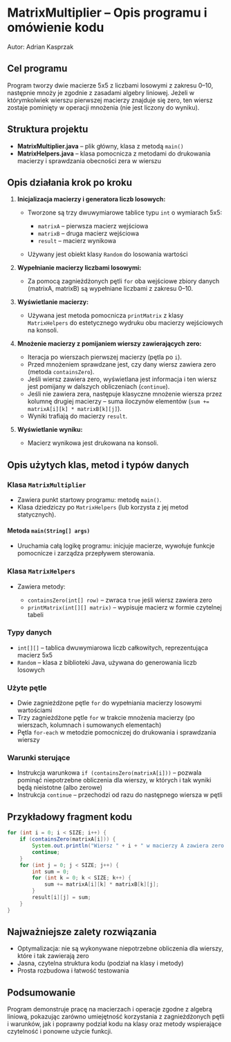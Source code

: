 # MatrixMultiplier – Opis programu i omówienie kodu

Autor: Adrian Kasprzak

## Cel programu

Program tworzy dwie macierze 5x5 z liczbami losowymi z zakresu 0–10, następnie mnoży je zgodnie z zasadami algebry liniowej. Jeżeli w którymkolwiek wierszu pierwszej macierzy znajduje się zero, ten wiersz zostaje pominięty w operacji mnożenia (nie jest liczony do wyniku).

## Struktura projektu

- **MatrixMultiplier.java** – plik główny, klasa z metodą `main()`
- **MatrixHelpers.java** – klasa pomocnicza z metodami do drukowania macierzy i sprawdzania obecności zera w wierszu

## Opis działania krok po kroku

1. **Inicjalizacja macierzy i generatora liczb losowych:**

   - Tworzone są trzy dwuwymiarowe tablice typu `int` o wymiarach 5x5:

     - `matrixA` – pierwsza macierz wejściowa
     - `matrixB` – druga macierz wejściowa
     - `result` – macierz wynikowa

   - Używany jest obiekt klasy `Random` do losowania wartości

2. **Wypełnianie macierzy liczbami losowymi:**

   - Za pomocą zagnieżdżonych pętli `for` oba wejściowe zbiory danych (matrixA, matrixB) są wypełniane liczbami z zakresu 0–10.

3. **Wyświetlanie macierzy:**

   - Używana jest metoda pomocnicza `printMatrix` z klasy `MatrixHelpers` do estetycznego wydruku obu macierzy wejściowych na konsoli.

4. **Mnożenie macierzy z pomijaniem wierszy zawierających zero:**

   - Iteracja po wierszach pierwszej macierzy (pętla po `i`).
   - Przed mnożeniem sprawdzane jest, czy dany wiersz zawiera zero (metoda `containsZero`).
   - Jeśli wiersz zawiera zero, wyświetlana jest informacja i ten wiersz jest pomijany w dalszych obliczeniach (`continue`).
   - Jeśli nie zawiera zera, następuje klasyczne mnożenie wiersza przez kolumnę drugiej macierzy – suma iloczynów elementów (`sum += matrixA[i][k] * matrixB[k][j]`).
   - Wyniki trafiają do macierzy `result`.

5. **Wyświetlanie wyniku:**

   - Macierz wynikowa jest drukowana na konsoli.

## Opis użytych klas, metod i typów danych

### Klasa `MatrixMultiplier`

- Zawiera punkt startowy programu: metodę `main()`.
- Klasa dziedziczy po `MatrixHelpers` (lub korzysta z jej metod statycznych).

#### Metoda `main(String[] args)`

- Uruchamia całą logikę programu: inicjuje macierze, wywołuje funkcje pomocnicze i zarządza przepływem sterowania.

### Klasa `MatrixHelpers`

- Zawiera metody:

  - `containsZero(int[] row)` – zwraca `true` jeśli wiersz zawiera zero
  - `printMatrix(int[][] matrix)` – wypisuje macierz w formie czytelnej tabeli

### Typy danych

- `int[][]` – tablica dwuwymiarowa liczb całkowitych, reprezentująca macierz 5x5
- `Random` – klasa z biblioteki Java, używana do generowania liczb losowych

### Użyte pętle

- Dwie zagnieżdżone pętle `for` do wypełniania macierzy losowymi wartościami
- Trzy zagnieżdżone pętle `for` w trakcie mnożenia macierzy (po wierszach, kolumnach i sumowanych elementach)
- Pętla `for-each` w metodzie pomocniczej do drukowania i sprawdzania wierszy

### Warunki sterujące

- Instrukcja warunkowa `if (containsZero(matrixA[i]))` – pozwala pominąć niepotrzebne obliczenia dla wierszy, w których i tak wyniki będą nieistotne (albo zerowe)
- Instrukcja `continue` – przechodzi od razu do następnego wiersza w pętli

## Przykładowy fragment kodu

```java
for (int i = 0; i < SIZE; i++) {
    if (containsZero(matrixA[i])) {
        System.out.println("Wiersz " + i + " w macierzy A zawiera zero – pomijam w mnożeniu.");
        continue;
    }
    for (int j = 0; j < SIZE; j++) {
        int sum = 0;
        for (int k = 0; k < SIZE; k++) {
            sum += matrixA[i][k] * matrixB[k][j];
        }
        result[i][j] = sum;
    }
}
```

## Najważniejsze zalety rozwiązania

- Optymalizacja: nie są wykonywane niepotrzebne obliczenia dla wierszy, które i tak zawierają zero
- Jasna, czytelna struktura kodu (podział na klasy i metody)
- Prosta rozbudowa i łatwość testowania

## Podsumowanie

Program demonstruje pracę na macierzach i operacje zgodne z algebrą liniową, pokazując zarówno umiejętność korzystania z zagnieżdżonych pętli i warunków, jak i poprawny podział kodu na klasy oraz metody wspierające czytelność i ponowne użycie funkcji.
